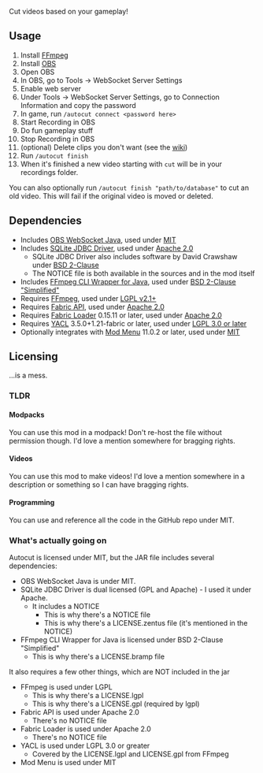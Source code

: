 Cut videos based on your gameplay!

## Usage
1. Install [FFmpeg](https://ffmpeg.org/download.html)
2. Install [OBS](https://obsproject.com/download)
3. Open OBS
4. In OBS, go to Tools -> WebSocket Server Settings
5. Enable web server
6. Under Tools -> WebSocket Server Settings, go to Connection Information and copy the password
7. In game, run `/autocut connect <password here>`
8. Start Recording in OBS
9. Do fun gameplay stuff
10. Stop Recording in OBS
11. (optional) Delete clips you don't want (see the [wiki](https://github.com/skycatminepokie/autocut/wiki/Database-structure))
12. Run `/autocut finish`
13. When it's finished a new video starting with `cut` will be in your recordings folder.

You can also optionally run `/autocut finish "path/to/database"` to cut an old video. This will fail if the original video is moved or deleted.

## Dependencies
- Includes [OBS WebSocket Java](https://github.com/obs-websocket-community-projects/obs-websocket-java), used under [MIT](https://github.com/obs-websocket-community-projects/obs-websocket-java/blob/develop/LICENSE)
- Includes [SQLite JDBC Driver](https://github.com/xerial/sqlite-jdbc), used under [Apache 2.0](https://github.com/xerial/sqlite-jdbc/blob/master/LICENSE)
    - SQLite JDBC Driver also includes software by David Crawshaw under [BSD 2-Clause](https://github.com/xerial/sqlite-jdbc/blob/master/LICENSE.zentus)
    - The NOTICE file is both available in the sources and in the mod itself
- Includes [FFmpeg CLI Wrapper for Java](https://github.com/bramp/ffmpeg-cli-wrapper), used under [BSD 2-Clause "Simplified"](https://github.com/bramp/ffmpeg-cli-wrapper/blob/master/LICENCE)
- Requires [FFmpeg](https://ffmpeg.org), used under [LGPL v2.1+](https://git.ffmpeg.org/gitweb/ffmpeg.git/blob/HEAD:/LICENSE.md)
- Requires [Fabric API](https://modrinth.com/mod/fabric-api), used under [Apache 2.0](https://github.com/FabricMC/fabric/blob/1.21.1/LICENSE)
- Requires [Fabric Loader](https://github.com/FabricMC/fabric-loader) 0.15.11 or later, used under [Apache 2.0](https://github.com/FabricMC/fabric-loader/blob/master/LICENSE)
- Requires [YACL](https://modrinth.com/mod/yacl) 3.5.0+1.21-fabric or later, used under [LGPL 3.0 or later](https://github.com/isXander/YetAnotherConfigLib/blob/multiversion/dev/LICENSE)
- Optionally integrates with [Mod Menu](https://modrinth.com/mod/modmenu) 11.0.2 or later, used under [MIT](https://github.com/TerraformersMC/ModMenu/blob/1.21/LICENSE)

## Licensing
...is a mess.
### TLDR
#### Modpacks
You can use this mod in a modpack! Don't re-host the file without permission though. I'd love a mention somewhere for bragging rights.
#### Videos
You can use this mod to make videos! I'd love a mention somewhere in a description or something so I can have bragging rights.
#### Programming
You can use and reference all the code in the GitHub repo under MIT.
### What's actually going on
Autocut is licensed under MIT, but the JAR file includes several dependencies:
- OBS WebSocket Java is under MIT.
- SQLite JDBC Driver is dual licensed (GPL and Apache) - I used it under Apache.
  - It includes a NOTICE
    - This is why there's a NOTICE file
    - This is why there's a LICENSE.zentus file (it's mentioned in the NOTICE)
- FFmpeg CLI Wrapper for Java is licensed under BSD 2-Clause "Simplified"
  - This is why there's a LICENSE.bramp file

It also requires a few other things, which are NOT included in the jar
- FFmpeg is used under LGPL
  - This is why there's a LICENSE.lgpl
  - This is why there's a LICENSE.gpl (required by lgpl)
- Fabric API is used under Apache 2.0
  - There's no NOTICE file
- Fabric Loader is used under Apache 2.0
  - There's no NOTICE file
- YACL is used under LGPL 3.0 or greater
  - Covered by the LICENSE.lgpl and LICENSE.gpl from FFmpeg
- Mod Menu is used under MIT
